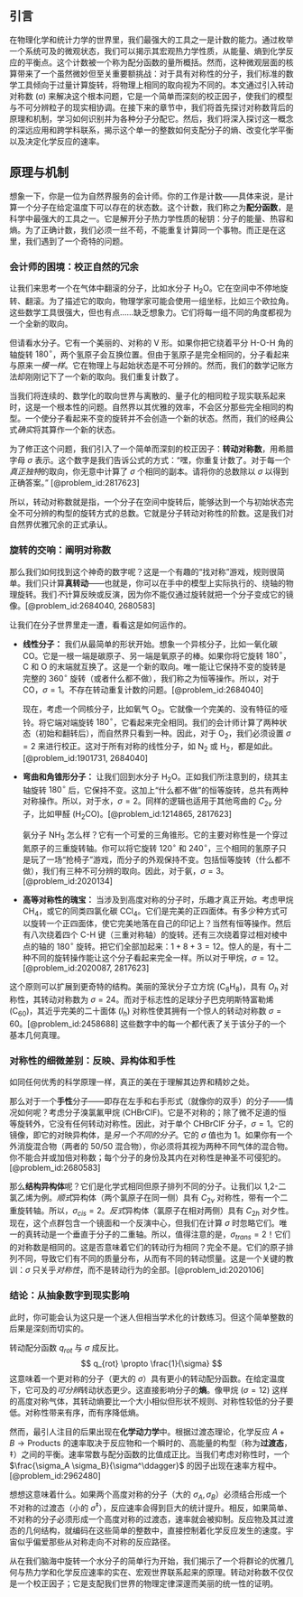 ## 引言
在物理化学和统计力学的世界里，我们最强大的工具之一是计数的能力。通过枚举一个系统可及的微观状态，我们可以揭示其宏观热力学性质，从能量、熵到化学反应的平衡点。这个计数被一个称为配分函数的量所概括。然而，这种微观层面的核算带来了一个虽然微妙但至关重要额挑战：对于具有对称性的分子，我们标准的数学工具倾向于过量计算旋转，将物理上相同的取向视为不同的。本文通过引入转动对称数 (σ) 来解决这个根本问题，它是一个简单而深刻的校正因子，使我们的模型与不可分辨粒子的现实相协调。在接下来的章节中，我们将首先探讨对称数背后的原理和机制，学习如何识别并为各种分子分配它。然后，我们将深入探讨这一概念的深远应用和跨学科联系，揭示这个单一的整数如何支配分子的熵、改变化学平衡以及决定化学反应的速率。

## 原理与机制

想象一下，你是一位为自然界服务的会计师。你的工作是计数——具体来说，是计算一个分子在给定温度下可以存在的状态数。这个计数，我们称之为**配分函数**，是科学中最强大的工具之一。它是解开分子热力学性质的秘钥：分子的能量、热容和熵。为了正确计数，我们必须一丝不苟，不能重复计算同一个事物。而正是在这里，我们遇到了一个奇特的问题。

### 会计师的困境：校正自然的冗余

让我们来思考一个在气体中翻滚的分子，比如水分子 H$_2$O。它在空间中不停地旋转、翻滚。为了描述它的取向，物理学家可能会使用一组坐标，比如三个欧拉角。这些数学工具很强大，但也有点……缺乏想象力。它们将每一组不同的角度都视为一个全新的取向。

但请看水分子。它有一个美丽的、对称的 V 形。如果你把它绕着平分 H-O-H 角的轴旋转 $180^\circ$，两个氢原子会互换位置。但由于氢原子是完全相同的，分子看起来与原来*一模一样*。它在物理上与起始状态是不可分辨的。然而，我们的数学记账方法却刚刚记下了一个新的取向。我们重复计数了。

当我们将连续的、数学化的取向世界与离散的、量子化的相同粒子现实联系起来时，这是一个根本性的问题。自然界以其优雅的效率，不会区分那些完全相同的构型。一个使分子看起来不变的旋转并不会创造一个新的状态。然而，我们的经典公式*确实*将其算作一个新的状态。

为了修正这个问题，我们引入了一个简单而深刻的校正因子：**转动对称数**，用希腊字母 $\sigma$ 表示。这个数字是我们告诉公式的方式：“嘿，你重复计数了。对于每一个*真正独特*的取向，你无意中计算了 $\sigma$ 个相同的副本。请将你的总数除以 $\sigma$ 以得到正确答案。” [@problem_id:2817623]

所以，转动对称数就是指，一个分子在空间中旋转后，能够达到一个与初始状态完全不可分辨的构型的旋转方式的总数。它就是分子转动对称性的阶数。这是我们对自然界优雅冗余的正式承认。

### 旋转的交响：阐明对称数

那么我们如何找到这个神奇的数字呢？这是一个有趣的“找对称”游戏，规则很简单。我们只计算**真转动**——也就是，你可以在手中的模型上实际执行的、绕轴的物理旋转。我们*不*计算反映或反演，因为你不能仅通过旋转就把一个分子变成它的镜像。[@problem_id:2684040, 2680583]

让我们在分子世界里走一遭，看看这是如何运作的。

*   **线性分子：** 我们从最简单的形状开始。想象一个异核分子，比如一氧化碳 CO。它是一根一端是碳原子、另一端是氧原子的棒。如果你将它旋转 $180^\circ$，C 和 O 的末端就互换了。这是一个新的取向。唯一能让它保持不变的旋转是完整的 $360^\circ$ 旋转（或者什么都不做），我们称之为恒等操作。所以，对于 CO，$\sigma=1$。不存在转动重复计数的问题。[@problem_id:2684040]

    现在，考虑一个同核分子，比如氧气 O$_2$。它就像一个完美的、没有特征的哑铃。将它端对端旋转 $180^\circ$，它看起来完全相同。我们的会计师计算了两种状态（初始和翻转后），而自然界只看到一种。因此，对于 O$_2$，我们必须设置 $\sigma=2$ 来进行校正。这对于所有对称的线性分子，如 N$_2$ 或 H$_2$，都是如此。[@problem_id:1901731, 2684040]

*   **弯曲和角锥形分子：** 让我们回到水分子 H$_2$O。正如我们所注意到的，绕其主轴旋转 $180^\circ$ 后，它保持不变。这加上“什么都不做”的恒等旋转，总共有两种对称操作。所以，对于水，$\sigma=2$。同样的逻辑也适用于其他弯曲的 $C_{2v}$ 分子，比如甲醛 (H$_2$CO)。[@problem_id:1214865, 2817623]

    氨分子 NH$_3$ 怎么样？它有一个可爱的三角锥形。它的主要对称性是一个穿过氮原子的三重旋转轴。你可以将它旋转 $120^\circ$ 和 $240^\circ$，三个相同的氢原子只是玩了一场“抢椅子”游戏，而分子的外观保持不变。包括恒等旋转（什么都不做），我们有三种不可分辨的取向。因此，对于氨，$\sigma=3$。[@problem_id:2020134]

*   **高等对称性的瑰宝：** 当涉及到高度对称的分子时，乐趣才真正开始。考虑甲烷 CH$_4$，或它的同类四氯化碳 CCl$_4$。它们是完美的正四面体。有多少种方式可以旋转一个正四面体，使它完美地落在自己的印记上？当然有恒等操作。然后有八次绕着四个 C-H 键（三重对称轴）的旋转。还有三次绕着穿过相对棱中点的轴的 $180^\circ$ 旋转。把它们全部加起来：$1 + 8 + 3 = 12$。惊人的是，有十二种不同的旋转操作能让这个分子看起来完全一样。所以对于甲烷，$\sigma=12$。[@problem_id:2020087, 2817623]

这个原则可以扩展到更奇特的结构。美丽的笼状分子立方烷 (C$_8$H$_8$)，具有 $O_h$ 对称性，其转动对称数为 $\sigma=24$。而对于标志性的足球分子巴克明斯特富勒烯 (C$_{60}$)，其近乎完美的二十面体 ($I_h$) 对称性使其拥有一个惊人的转动对称数 $\sigma=60$。[@problem_id:2458688] 这些数字中的每一个都代表了关于该分子的一个基本几何真理。

### 对称性的细微差别：反映、异构体和手性

如同任何优秀的科学原理一样，真正的美在于理解其边界和精妙之处。

那么对于一个**手性**分子——即存在左手和右手形式（就像你的双手）的分子——情况如何呢？考虑分子溴氯氟甲烷 (CHBrClF)。它是不对称的；除了微不足道的恒等旋转外，它没有任何转动对称性。因此，对于单个 CHBrClF 分子，$\sigma=1$。它的镜像，即它的对映异构体，是*另一个不同的分子*。它的 $\sigma$ 值也为 1。如果你有一个外消旋混合物（两者的 50/50 混合物），你必须将其视为两种不同气体的混合物。你不能合并或加倍对称数；每个分子的身份及其内在对称性是神圣不可侵犯的。[@problem_id:2680583]

那么**结构异构体**呢？它们是化学式相同但原子排列不同的分子。让我们以 1,2-二氯乙烯为例。*顺式*异构体（两个氯原子在同一侧）具有 $C_{2v}$ 对称性，带有一个二重旋转轴。所以，$\sigma_{cis}=2$。*反式*异构体（氯原子在相对两侧）具有 $C_{2h}$ 对夕性。现在，这个点群包含一个镜面和一个反演中心，但我们在计算 $\sigma$ 时忽略它们。唯一的真转动是一个垂直于分子的二重轴。所以，值得注意的是，$\sigma_{trans}=2$！它们的对称数是相同的。这是否意味着它们的转动行为相同？完全不是。它们的原子排列不同，导致它们有不同的质量分布，从而有不同的转动惯量。这是一个关键的教训：$\sigma$ 只关乎*对称性*，而不是转动行为的全部。[@problem_id:2020106]

### 结论：从抽象数字到现实影响

此时，你可能会认为这只是一个迷人但相当学术化的计数练习。但这个简单整数的后果是深刻而切实的。

转动配分函数 $q_{rot}$ 与 $\sigma$ 成反比。
$$ q_{rot} \propto \frac{1}{\sigma} $$
这意味着一个更对称的分子（更大的 $\sigma$）具有更小的转动配分函数。在给定温度下，它可及的*可分辨*转动状态更少。这直接影响分子的**熵**。像甲烷 ($\sigma=12$) 这样的高度对称气体，其转动熵要比一个大小相似但形状不规则、对称性较低的分子要低。对称性带来有序，而有序降低熵。

然而，最引人注目的后果出现在**化学动力学**中。根据过渡态理论，化学反应 $A + B \rightarrow \text{Products}$ 的速率取决于反应物和一个瞬时的、高能量的构型（称为**过渡态**，$\ddagger$）之间的平衡。速率常数与配分函数的比值成正比。当我们考虑对称性时，一个 $\frac{\sigma_A \sigma_B}{\sigma^\ddagger}$ 的因子出现在速率方程中。[@problem_id:2962480]

想想这意味着什么。如果两个高度对称的分子（大的 $\sigma_A, \sigma_B$）必须结合形成一个不对称的过渡态（小的 $\sigma^\ddagger$），反应速率会得到巨大的统计提升。相反，如果简单、不对称的分子必须形成一个高度对称的过渡态，速率就会被抑制。反应物及其过渡态的几何结构，就编码在这些简单的整数中，直接控制着化学反应发生的速度。宇宙似乎偏爱那些从对称走向不对称的反应路径。

从在我们脑海中旋转一个水分子的简单行为开始，我们揭示了一个将群论的优雅几何与热力学和化学反应速率的实在、宏观世界联系起来的原理。转动对称数不仅仅是一个校正因子；它是支配我们世界的物理定律深邃而美丽的统一性的证明。


